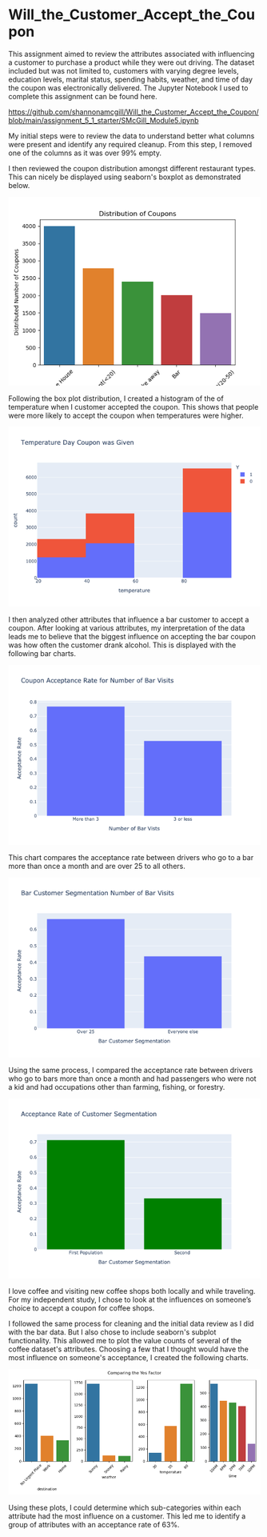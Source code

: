 # Will_the_Customer_Accept_the_Coupon
This assignment aimed to review the attributes associated with influencing a customer to purchase a product while they were out driving. The dataset included but was not limited to, customers with varying degree levels, education levels, marital status, spending habits, weather, and time of day the coupon was electronically delivered. The Jupyter Notebook I used to complete this assignment can be found here. 

https://github.com/shannonamcgill/Will_the_Customer_Accept_the_Coupon/blob/main/assignment_5_1_starter/SMcGill_Module5.ipynb

My initial steps were to review the data to understand better what columns were present and identify any required cleanup. From this step, I removed one of the columns as it was over 99% empty. 

I then reviewed the coupon distribution amongst different restaurant types. This can nicely be displayed using seaborn's boxplot as demonstrated below.

![alt text](https://github.com/shannonamcgill/Will_the_Customer_Accept_the_Coupon/blob/main/assignment_5_1_starter/images/Distributed_Number_of_Coupons_Barchart.png?raw=true)

Following the box plot distribution, I created a histogram of the of temperature when I customer accepted the coupon. This shows that people were more likely to accept the coupon when temperatures were higher.  

![alt text](https://github.com/shannonamcgill/Will_the_Customer_Accept_the_Coupon/blob/main/assignment_5_1_starter/images/Histogram_of_Temperature.png?raw=true)

I then analyzed other attributes that influence a bar customer to accept a coupon. After looking at various attributes, my interpretation of the data leads me to believe that the biggest influence on accepting the bar coupon was how often the customer drank alcohol. This is displayed with the following bar charts. 

![alt text](https://github.com/shannonamcgill/Will_the_Customer_Accept_the_Coupon/blob/main/assignment_5_1_starter/images/Coupon_Acceptance_Rate_for_Number_of_Bar_Visits.png?raw=true)

This chart compares the acceptance rate between drivers who go to a bar more than once a month and are over 25 to all others.

![alt text](https://github.com/shannonamcgill/Will_the_Customer_Accept_the_Coupon/blob/main/assignment_5_1_starter/images/q4_Bar_Customer_Segmentation_for_Number_of_Bar_Visits.png?raw=true)

Using the same process, I compared the acceptance rate between drivers who go to bars more than once a month and had passengers who were not a kid and had occupations other than farming, fishing, or forestry.  

![alt text](https://github.com/shannonamcgill/Will_the_Customer_Accept_the_Coupon/blob/main/assignment_5_1_starter/images/q5_Bar_Customer_Segmentation2.png?raw=true)

I love coffee and visiting new coffee shops both locally and while traveling. For my independent study, I chose to look at the influences on someone’s choice to accept a coupon for coffee shops.

I followed the same process for cleaning and the initial data review as I did with the bar data. But I also chose to include seaborn's subplot functionality. This allowed me to plot the value counts of several of the coffee dataset's attributes. Choosing a few that I thought would have the most influence on someone's acceptance, I created the following charts. 
 

![alt text](https://github.com/shannonamcgill/Will_the_Customer_Accept_the_Coupon/blob/main/assignment_5_1_starter/images/q7_Yes_Factor_1.png?raw=true)

Using these plots, I could determine which sub-categories within each attribute had the most influence on a customer. This led me to identify a group of attributes with an acceptance rate of 63%.

